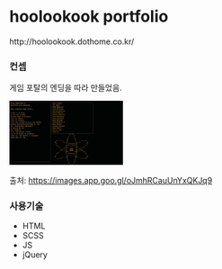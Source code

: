 <h1>hoolookook portfolio</h1>
http://hoolookook.dothome.co.kr/
<h3>컨셉</h3>

<p>게임 포탈의 엔딩을 따라 만들었음.</p>
<img src="/portalEnd.jpg" width="40%" height="30%" title="portalEnding" alt="portalEnding"></img>

출처: <a>https://images.app.goo.gl/oJmhRCauUnYxQKJq9</a>


<h3>사용기술</h3>
<ul>
  <li>HTML</li>
  <li>SCSS</li>
  <li>JS</li>
  <li>jQuery</li>
</ul>
